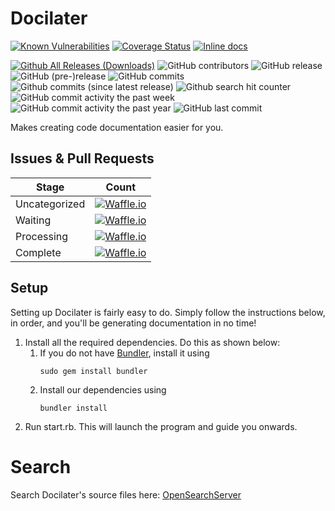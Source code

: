 # Docilater
[![Known Vulnerabilities](https://snyk.io/test/github/stellardoor5319/docilater/badge.svg)](https://snyk.io/test/github/stellardoor5319/docilater)
[![Coverage Status](https://coveralls.io/repos/github/StellarDoor5319/docilater/badge.svg?branch=master)](https://coveralls.io/github/StellarDoor5319/docilater?branch=master)
[![Inline docs](http://inch-ci.org/github/StellarDoor5319/docilater.svg?branch=master)](http://inch-ci.org/github/StellarDoor5319/docilater)

[![Github All Releases (Downloads)](https://img.shields.io/github/downloads/StellarDoor5319/docilater/total.svg?label=GitHub%20downloads)](https://github.com/StellarDoor5319/docilater/releases)
![GitHub contributors](https://img.shields.io/github/contributors/StellarDoor5319/docilater.svg)
![GitHub release](https://img.shields.io/github/release/StellarDoor5319/docilater.svg?label=stable%20version)
![GitHub (pre-)release](https://img.shields.io/github/release/StellarDoor5319/docilater/all.svg?label=latest%20version)
![GitHub commits](https://img.shields.io/github/commits-since/StellarDoor5319/docilater/v1.0.svg)
![Github commits (since latest release)](https://img.shields.io/github/commits-since/StellarDoor5319/docilater/latest.svg?label=unreleased%20commits)
![Github search hit counter](https://img.shields.io/github/search/StellarDoor5319/docilater/goto.svg?label=search%20hits)
![GitHub commit activity the past week](https://img.shields.io/github/commit-activity/w/StellarDoor5319/docilater.svg)
![GitHub commit activity the past year](https://img.shields.io/github/commit-activity/y/StellarDoor5319/docilater.svg)
![GitHub last commit](https://img.shields.io/github/last-commit/StellarDoor5319/docilater.svg)

Makes creating code documentation easier for you.

## Issues & Pull Requests
| Stage | Count |
| --- | --- |
| Uncategorized | [![Waffle.io](https://badge.waffle.io/StellarDoor5319/docilater.svg?columns=inbox)](http://waffle.io/StellarDoor5319/docilater) |
| Waiting | [![Waffle.io](https://badge.waffle.io/StellarDoor5319/docilater.svg?columns=backlog,next)](http://waffle.io/StellarDoor5319/docilater) |
| Processing | [![Waffle.io](https://badge.waffle.io/StellarDoor5319/docilater.svg?columns=in%20progress,review)](http://waffle.io/StellarDoor5319/docilater) |
| Complete | [![Waffle.io](https://badge.waffle.io/StellarDoor5319/docilater.svg?columns=done)](http://waffle.io/StellarDoor5319/docilater) |

## Setup
Setting up Docilater is fairly easy to do. Simply follow the instructions below, in order, and you'll be generating documentation in no time!

1. Install all the required dependencies. Do this as shown below:
    1. If you do not have [Bundler](bundler.io), install it using
        ```
        sudo gem install bundler
        ```
    2. Install our dependencies using
        ```
        bundler install
        ```
2. Run start.rb. This will launch the program and guide you onwards.

# Search
Search Docilater's source files here: [OpenSearchServer](https://search.opensearchserver.net/search/StellarDoor5319/docilater)
